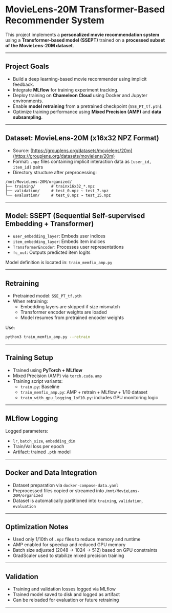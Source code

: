 # MovieLens-20M Transformer-Based Recommender System

This project implements a **personalized movie recommendation system** using a **Transformer-based model (SSEPT)** trained on a **processed subset of the MovieLens-20M dataset**.

---

## Project Goals

- Build a deep learning-based movie recommender using implicit feedback.
- Integrate **MLflow** for training experiment tracking.
- Deploy training on **Chameleon Cloud** using Docker and Jupyter environments.
- Enable **model retraining** from a pretrained checkpoint (`SSE_PT_tf.pth`).
- Optimize training performance using **Mixed Precision (AMP)** and **data subsampling**.

---

## Dataset: MovieLens-20M (x16x32 NPZ Format)

- Source: [https://grouplens.org/datasets/movielens/20m](https://grouplens.org/datasets/movielens/20m)
- Format: `.npz` files containing implicit interaction data as `[user_id, item_id]` pairs
- Directory structure after preprocessing:

```
/mnt/MovieLens-20M/organized/
├── training/       # trainx16x32_*.npz
├── validation/     # test_0.npz ~ test_7.npz
└── evaluation/     # test_8.npz ~ test_15.npz
```

---

## Model: SSEPT (Sequential Self-supervised Embedding + Transformer)

- `user_embedding_layer`: Embeds user indices
- `item_embedding_layer`: Embeds item indices
- `TransformerEncoder`: Processes user representations
- `fc_out`: Outputs predicted item logits

Model definition is located in: `train_memfix_amp.py`

---

## Retraining

- Pretrained model: `SSE_PT_tf.pth`
- When retraining:
  - Embedding layers are skipped if size mismatch
  - Transformer encoder weights are loaded
  - Model resumes from pretrained encoder weights

Use:

```bash
python3 train_memfix_amp.py --retrain
```

---

## Training Setup

- Trained using **PyTorch + MLflow**
- Mixed Precision (AMP) via `torch.cuda.amp`
- Training script variants:
  - `train.py`: Baseline
  - `train_memfix_amp.py`: AMP + retrain + MLflow + 1/10 dataset
  - `train_with_gpu_logging_1of10.py`: includes GPU monitoring logic

---

## MLflow Logging

Logged parameters:

- `lr`, `batch_size`, `embedding_dim`
- Train/Val loss per epoch
- Artifact: trained `.pth` model

---

## Docker and Data Integration

- Dataset preparation via `docker-compose-data.yaml`
- Preprocessed files copied or streamed into `/mnt/MovieLens-20M/organized`
- Dataset is automatically partitioned into `training`, `validation`, `evaluation`

---

## Optimization Notes

- Used only 1/10th of `.npz` files to reduce memory and runtime
- AMP enabled for speedup and reduced GPU memory
- Batch size adjusted (2048 → 1024 → 512) based on GPU constraints
- GradScaler used to stabilize mixed precision training

---

## Validation

- Training and validation losses logged via MLflow
- Trained model saved to disk and logged as artifact
- Can be reloaded for evaluation or future retraining

---

